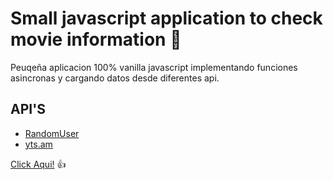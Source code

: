 # Small javascript application to check movie information :rocket:

Peuqeña aplicacion 100% vanilla javascript implementando funciones asincronas 
y cargando datos desde diferentes api.

## API'S
- [RandomUser](https://randomuser.me)
- [yts.am](https://yts.am/api)

[Click Aqui!](https://oteka21.github.io/Moviegram/) :+1: